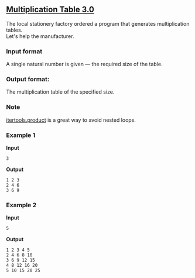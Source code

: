 ## [Multiplication Table 3.0](../../../solutions/3.4/34_i.py)

The local stationery factory ordered a program that generates multiplication tables.\
Let's help the manufacturer.

### Input format

A single natural number is given — the required size of the table.

### Output format:

The multiplication table of the specified size.

### Note

[itertools.product](https://docs.python.org/3/library/itertools.html#itertools.product) is a great way to avoid nested loops.

### Example 1

__Input__
```plaintext
3
```

__Output__
```plaintext
1 2 3
2 4 6
3 6 9
```

### Example 2

__Input__
```plaintext
5
```

__Output__
```plaintext
1 2 3 4 5
2 4 6 8 10
3 6 9 12 15
4 8 12 16 20
5 10 15 20 25
```
